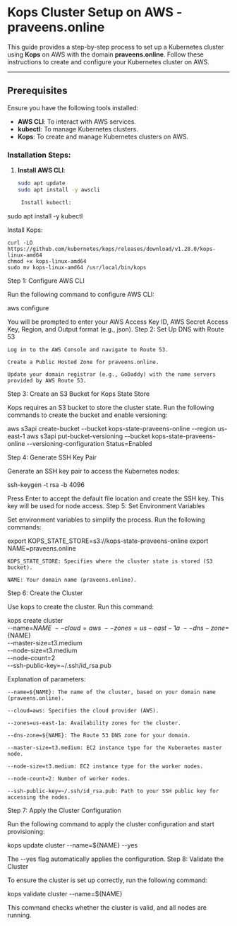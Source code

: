 # Kops Cluster Setup on AWS - praveens.online

This guide provides a step-by-step process to set up a Kubernetes cluster using **Kops** on AWS with the domain **praveens.online**. Follow these instructions to create and configure your Kubernetes cluster on AWS.

---

## Prerequisites

Ensure you have the following tools installed:

- **AWS CLI**: To interact with AWS services.
- **kubectl**: To manage Kubernetes clusters.
- **Kops**: To create and manage Kubernetes clusters on AWS.

### Installation Steps:

1. **Install AWS CLI**:
   ```bash
   sudo apt update
   sudo apt install -y awscli

    Install kubectl:

sudo apt install -y kubectl

Install Kops:

    curl -LO https://github.com/kubernetes/kops/releases/download/v1.28.0/kops-linux-amd64
    chmod +x kops-linux-amd64
    sudo mv kops-linux-amd64 /usr/local/bin/kops

Step 1: Configure AWS CLI

Run the following command to configure AWS CLI:

aws configure

You will be prompted to enter your AWS Access Key ID, AWS Secret Access Key, Region, and Output format (e.g., json).
Step 2: Set Up DNS with Route 53

    Log in to the AWS Console and navigate to Route 53.

    Create a Public Hosted Zone for praveens.online.

    Update your domain registrar (e.g., GoDaddy) with the name servers provided by AWS Route 53.

Step 3: Create an S3 Bucket for Kops State Store

Kops requires an S3 bucket to store the cluster state. Run the following commands to create the bucket and enable versioning:

aws s3api create-bucket --bucket kops-state-praveens-online --region us-east-1
aws s3api put-bucket-versioning --bucket kops-state-praveens-online --versioning-configuration Status=Enabled

Step 4: Generate SSH Key Pair

Generate an SSH key pair to access the Kubernetes nodes:

ssh-keygen -t rsa -b 4096

Press Enter to accept the default file location and create the SSH key. This key will be used for node access.
Step 5: Set Environment Variables

Set environment variables to simplify the process. Run the following commands:

export KOPS_STATE_STORE=s3://kops-state-praveens-online
export NAME=praveens.online

    KOPS_STATE_STORE: Specifies where the cluster state is stored (S3 bucket).

    NAME: Your domain name (praveens.online).

Step 6: Create the Cluster

Use kops to create the cluster. Run this command:

kops create cluster \
  --name=${NAME} \
  --cloud=aws \
  --zones=us-east-1a \
  --dns-zone=${NAME} \
  --master-size=t3.medium \
  --node-size=t3.medium \
  --node-count=2 \
  --ssh-public-key=~/.ssh/id_rsa.pub

Explanation of parameters:

    --name=${NAME}: The name of the cluster, based on your domain name (praveens.online).

    --cloud=aws: Specifies the cloud provider (AWS).

    --zones=us-east-1a: Availability zones for the cluster.

    --dns-zone=${NAME}: The Route 53 DNS zone for your domain.

    --master-size=t3.medium: EC2 instance type for the Kubernetes master node.

    --node-size=t3.medium: EC2 instance type for the worker nodes.

    --node-count=2: Number of worker nodes.

    --ssh-public-key=~/.ssh/id_rsa.pub: Path to your SSH public key for accessing the nodes.

Step 7: Apply the Cluster Configuration

Run the following command to apply the cluster configuration and start provisioning:

kops update cluster --name=${NAME} --yes

The --yes flag automatically applies the configuration.
Step 8: Validate the Cluster

To ensure the cluster is set up correctly, run the following command:

kops validate cluster --name=${NAME}

This command checks whether the cluster is valid, and all nodes are running.
